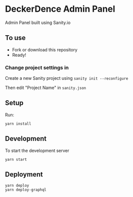 # DeckerDence Admin Panel

Admin Panel built using Sanity.io

## To use

- Fork or download this repository
- Ready!

### Change project settings in

Create a new Sanity project using `sanity init --reconfigure`

Then edit "Project Name" in `sanity.json`

## Setup

Run:

```
yarn install
```

## Development

To start the development server

```
yarn start
```

## Deployment

```
yarn deploy
yarn deploy-graphql
```
